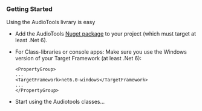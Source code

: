 ### Getting Started

Using the AudioTools livrary is easy

* Add the AudioTools [Nuget package](https://www.nuget.org/packages/AudioTools) to your project (which must target at least .Net 6). 
* For Class-libraries or console apps: Make sure you use the Windows version of your Target Framework (at least .Net 6):    

    ```<XML>
    <PropertyGroup>
    ...
    <TargetFramework>net6.0-windows</TargetFramework>
    ...
    </PropertyGroup>
    ```

* Start using the Audiotools classes...
